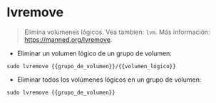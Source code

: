 # lvremove

> Elimina volúmenes lógicos.
> Vea tambien: `lvm`.
> Más información: <https://manned.org/lvremove>.

- Eliminar un volumen lógico de un grupo de volumen:

`sudo lvremove {{grupo_de_volumen}}/{{volumen_lógico}}`

- Eliminar todos los volúmenes lógicos en un grupo de volumen:

`sudo lvremove {{grupo_de_volumen}}`
